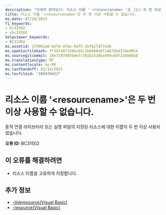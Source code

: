 ```yaml
---
description: "자세히 알아보기: 리소스 이름 ' <resourcename> '은 (는) 두 번 이상 사용할 수 없습니다."
title: 리소스 이름 '<resourcename>'은 두 번 이상 사용할 수 없습니다.
ms.date: 07/20/2015
f1_keywords:
- bc31502
- vbc31502
helpviewer_keywords:
- BC31502
ms.assetid: 1f49b1a0-be7e-4fbe-9af5-1bf627d77e4b
ms.openlocfilehash: ff347a8f1206c02c1b6608e6f14b7d4437ded054
ms.sourcegitcommit: 10e719780594efc781b15295e499c66f316068b8
ms.translationtype: MT
ms.contentlocale: ko-KR
ms.lasthandoff: 02/14/2021
ms.locfileid: "100470423"
---
```

# <a name="resource-name-resourcename-cannot-be-used-more-than-once"></a>리소스 이름 '\<resourcename>'은 두 번 이상 사용할 수 없습니다.

동적 연결 라이브러리 또는 실행 파일의 지정된 리소스에 대한 이름이 두 번 이상 사용되었습니다.  
  
 **오류 ID:** BC31502  
  
## <a name="to-correct-this-error"></a>이 오류를 해결하려면  
  
- 리소스 이름을 고유하게 지정합니다.  
  
## <a name="see-also"></a>추가 정보

- [-linkresource(Visual Basic)](../reference/command-line-compiler/linkresource.md)
- [-resource(Visual Basic)](../reference/command-line-compiler/resource.md)
